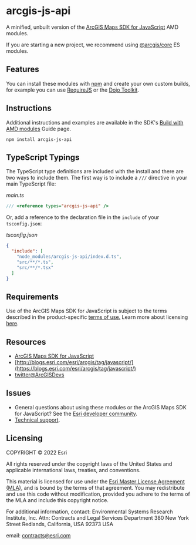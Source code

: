 # arcgis-js-api

A minified, unbuilt version of the [ArcGIS Maps SDK for JavaScript](https://developers.arcgis.com/javascript/) AMD modules.

If you are starting a new project, we recommend using [@arcgis/core](https://developers.arcgis.com/javascript/latest/es-modules/) ES modules. 

## Features

You can install these modules with [npm](https://npmjs.org/) and create your own custom builds, for example you can use [RequireJS](https://requirejs.org/) or the [Dojo Toolkit](https://dojotoolkit.org/).

## Instructions

Additional instructions and examples are available in the SDK's [Build with AMD modules](https://developers.arcgis.com/javascript/latest/amd-build/) Guide page.

```
npm install arcgis-js-api
```

## TypeScript Typings

The TypeScript type definitions are included with the install and there are two ways to include them. The first way is to include a `///` directive in your main TypeScript file:

*main.ts*

```ts
/// <reference types="arcgis-js-api" />
```

Or, add a reference to the declaration file in the `include` of your `tsconfig.json`:

*tsconfig.json*

```json
{
  "include": [
    "node_modules/arcgis-js-api/index.d.ts",
    "src/**/*.ts",
    "src/**/*.tsx"
  ]
}
```

## Requirements

Use of the ArcGIS Maps SDK for JavaScript is subject to the terms described in the product-specific [terms of use.](https://www.esri.com/en-us/legal/terms/product-specific-scope-of-use) Learn more about licensing [here](https://developers.arcgis.com/javascript/latest/licensing/).


## Resources

* [ArcGIS Maps SDK for JavaScript](https://developers.arcgis.com/javascript/)
* [http://blogs.esri.com/esri/arcgis/tag/javascript/](https://blogs.esri.com/esri/arcgis/tag/javascript/)
* [twitter@ArcGISDevs](https://twitter.com/ArcGISDevs)

## Issues

- General questions about using these modules or the ArcGIS Maps SDK for JavaScript? See the [Esri developer community](https://community.esri.com/t5/arcgis-api-for-javascript/ct-p/arcgis-api-for-javascript).
- [Technical support](https://support.esri.com/).

## Licensing

COPYRIGHT © 2022 Esri

All rights reserved under the copyright laws of the United States
and applicable international laws, treaties, and conventions.

This material is licensed for use under the [Esri Master License
Agreement (MLA)](https://www.esri.com/content/dam/esrisites/en-us/media/legal/ma-full/ma-full.pdf), and is bound by the terms of that agreement.
You may redistribute and use this code without modification,
provided you adhere to the terms of the MLA and include this
copyright notice.

For additional information, contact:
Environmental Systems Research Institute, Inc.
Attn: Contracts and Legal Services Department
380 New York Street
Redlands, California, USA 92373
USA

email: contracts@esri.com